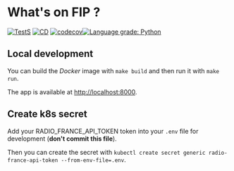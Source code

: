 # What's on FIP ?

[![TestS](https://github.com/dixneuf19/whats-on-fip/actions/workflows/test.yaml/badge.svg)](https://github.com/dixneuf19/whats-on-fip/actions/workflows/test.yaml) [![CD](https://github.com/dixneuf19/whats-on-fip/actions/workflows/build-and-release.yaml/badge.svg)](https://github.com/dixneuf19/whats-on-fip/actions/workflows/build-and-release.yaml) [![codecov](https://codecov.io/gh/dixneuf19/whats-on-fip/branch/main/graph/badge.svg?token=40722DSHFS)](https://codecov.io/gh/dixneuf19/whats-on-fip)[![Language grade: Python](https://img.shields.io/lgtm/grade/python/g/dixneuf19/whats-on-fip.svg?logo=lgtm&logoWidth=18)](https://lgtm.com/projects/g/dixneuf19/whats-on-fip/context:python)

## Local development

You can build the *Docker* image with `make build` and then run it with `make run`.

The app is available at <http://localhost:8000>.

## Create k8s secret

Add your RADIO_FRANCE_API_TOKEN token into your `.env` file for development (**don't commit this file**).

Then you can create the secret with `kubectl create secret generic radio-france-api-token --from-env-file=.env`.
